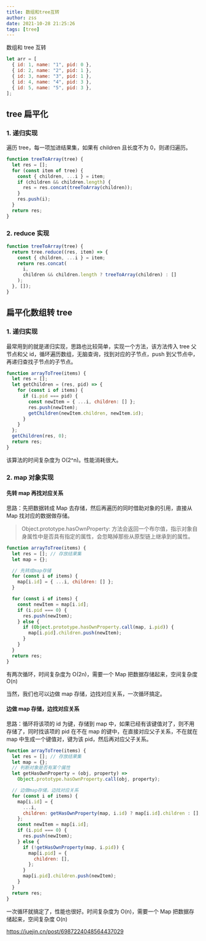 ```yaml
---
title: 数组和tree互转
author: zss
date: 2021-10-28 21:25:26
tags: [tree]
---
```


数组和 tree 互转

<!-- more -->

```js
let arr = [
  { id: 1, name: "1", pid: 0 },
  { id: 2, name: "2", pid: 1 },
  { id: 3, name: "3", pid: 1 },
  { id: 4, name: "4", pid: 3 },
  { id: 5, name: "5", pid: 3 },
];
```

## tree 扁平化

### 1. 递归实现

遍历 tree，每一项加进结果集，如果有 children 且长度不为 0，则递归遍历。

```js
function treeToArray(tree) {
  let res = [];
  for (const item of tree) {
    const { children, ...i } = item;
    if (children && children.length) {
      res = res.concat(treeToArray(children));
    }
    res.push(i);
  }
  return res;
}
```

### 2. reduce 实现

```js
function treeToArray(tree) {
  return tree.reduce((res, item) => {
    const { children, ...i } = item;
    return res.concat(
      i,
      children && children.length ? treeToArray(children) : []
    );
  }, []);
}
```

## 扁平化数组转 tree

### 1. 递归实现

最常用到的就是递归实现，思路也比较简单，实现一个方法，该方法传入 tree 父节点和父 id，循环遍历数组，无脑查询，找到对应的子节点，push 到父节点中，再递归查找子节点的子节点。

```js
function arrayToTree(items) {
  let res = [];
  let getChildren = (res, pid) => {
    for (const i of items) {
      if (i.pid === pid) {
        const newItem = { ...i, children: [] };
        res.push(newItem);
        getChildren(newItem.children, newItem.id);
      }
    }
  };
  getChildren(res, 0);
  return res;
}
```

该算法的时间复杂度为 O(2^n)。性能消耗很大。

### 2. map 对象实现

#### 先转 map 再找对应关系

思路：先把数据转成 Map 去存储，然后再遍历的同时借助对象的引用，直接从 Map 找对应的数据做存储。

> Object.prototype.hasOwnProperty: 方法会返回一个布尔值，指示对象自身属性中是否具有指定的属性，会忽略掉那些从原型链上继承到的属性。

```js
function arrayToTree(items) {
  let res = []; // 存放结果集
  let map = {};

  // 先转成map存储
  for (const i of items) {
    map[i.id] = { ...i, children: [] };
  }

  for (const i of items) {
    const newItem = map[i.id];
    if (i.pid === 0) {
      res.push(newItem);
    } else {
      if (Object.prototype.hasOwnProperty.call(map, i.pid)) {
        map[i.pid].children.push(newItem);
      }
    }
  }
  return res;
}
```

有两次循环，时间复杂度为 O(2n)，需要一个 Map 把数据存储起来，空间复杂度 O(n)

当然，我们也可以边做 map 存储，边找对应关系，一次循环搞定。

#### 边做 map 存储，边找对应关系

思路：循环将该项的 id 为键，存储到 map 中，如果已经有该键值对了，则不用存储了，同时找该项的 pid 在不在 map 的键中，在直接对应父子关系，不在就在 map 中生成一个键值对，键为该 pid，然后再对应父子关系。

```js
function arrayToTree(items) {
  let res = []; // 存放结果集
  let map = {};
  // 判断对象是否有某个属性
  let getHasOwnProperty = (obj, property) =>
    Object.prototype.hasOwnProperty.call(obj, property);

  // 边做map存储，边找对应关系
  for (const i of items) {
    map[i.id] = {
      ...i,
      children: getHasOwnProperty(map, i.id) ? map[i.id].children : [],
    };
    const newItem = map[i.id];
    if (i.pid === 0) {
      res.push(newItem);
    } else {
      if (!getHasOwnProperty(map, i.pid)) {
        map[i.pid] = {
          children: [],
        };
      }
      map[i.pid].children.push(newItem);
    }
  }
  return res;
}
```

一次循环就搞定了，性能也很好。时间复杂度为 O(n)，需要一个 Map 把数据存储起来，空间复杂度 O(n)

https://juejin.cn/post/6987224048564437029
